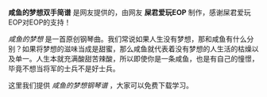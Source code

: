 

**咸鱼的梦想双手简谱** 是网友提供的，由网友 **屎君爱玩EOP** 制作，感谢屎君爱玩EOP对EOP的支持！

_咸鱼的梦想_
是一首原创钢琴曲。我们常说如果人生没有梦想，那和咸鱼有什么分别？如果将梦想的滋味当成是甜蜜，那么咸鱼就代表着没有梦想的人生活的枯燥以及单一。人生本就充满酸甜苦辣酸，所以即使你是一条咸鱼，也是有自己的憧憬，毕竟不想当将军的士兵不是好士兵。

这里我们提供 _咸鱼的梦想钢琴谱_ ，大家可以免费下载学习。

